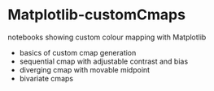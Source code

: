 # Matplotlib-customCmaps
notebooks showing custom colour mapping with Matplotlib

- basics of custom cmap generation
- sequential cmap with adjustable contrast and bias
- diverging cmap with movable midpoint
- bivariate cmaps
